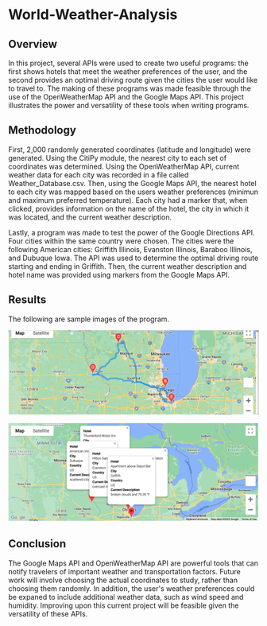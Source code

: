 # World-Weather-Analysis

## Overview

In this project, several APIs were used to create two useful programs: the first shows hotels that meet the weather preferences of the user, and the second provides an optimal driving route given the cities the user would like to travel to. The making of these programs was made feasible through the use of the OpenWeatherMap API and the Google Maps API. This project illustrates the power and versatility of these tools when writing programs. 

## Methodology

First, 2,000 randomly generated coordinates (latitude and longitude) were generated. Using the CitiPy module, the nearest city to each set of coordinates was determined. Using the OpenWeatherMap API, current weather data for each city was recorded in a file called Weather_Database.csv. Then, using the Google Maps API, the nearest hotel to each city was mapped based on the users weather preferences (minimun and maximum preferred temperature). Each city had a marker that, when clicked, provides information on the name of the hotel, the city in which it was located, and the current weather description. 

Lastly, a program was made to test the power of the Google Directions API. Four cities within the same country were chosen. The cities were the following American cities: Griffith Illinois, Evanston Illinois, Baraboo Illinois, and Dubuque Iowa. The API was used to determine the optimal driving route starting and ending in Griffith. Then, the current weather description and hotel name was provided using markers from the Google Maps API.

## Results

The following are sample images of the program.

![WeatherPy_travel_map](Vacation_Itinerary/WeatherPy_travel_map.png)

![WeatherPy_travel_map_markers](Vacation_Itinerary/WeatherPy_travel_map_markers.png)

## Conclusion

The Google Maps API and OpenWeatherMap API are powerful tools that can notify travelers of important weather and transportation factors. Future work will involve choosing the actual coordinates to study, rather than choosing them randomly. In addition, the user's weather preferences could be expaned to include additional weather data, such as wind speed and humidity. Improving upon this current project will be feasible given the versatility of these APIs. 
